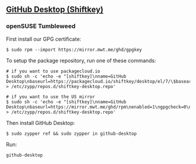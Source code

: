 ## [GitHub Desktop (Shiftkey)](https://github.com/shiftkey/desktop)

### openSUSE Tumbleweed

First install our GPG certificate:

```
$ sudo rpm --import https://mirror.mwt.me/ghd/gpgkey
```

To setup the package repository, run one of these commands:

```
# if you want to use packagecloud.io
$ sudo sh -c 'echo -e "[shiftkey]\nname=GitHub Desktop\nbaseurl=https://packagecloud.io/shiftkey/desktop/el/7/\$basearch\nenabled=1\ngpgcheck=0\nrepo_gpgcheck=1\ngpgkey=https://mirror.mwt.me/ghd/gpgkey" > /etc/zypp/repos.d/shiftkey-desktop.repo'
```

```
# if you want to use the US mirror
$ sudo sh -c 'echo -e "[shiftkey]\nname=GitHub Desktop\nbaseurl=https://mirror.mwt.me/ghd/rpm\nenabled=1\ngpgcheck=0\nrepo_gpgcheck=1\ngpgkey=https://mirror.mwt.me/ghd/gpgkey" > /etc/zypp/repos.d/shiftkey-desktop.repo'
```

Then install GitHub Desktop:

```
$ sudo zypper ref && sudo zypper in github-desktop
```

Run:

```
github-desktop
```
